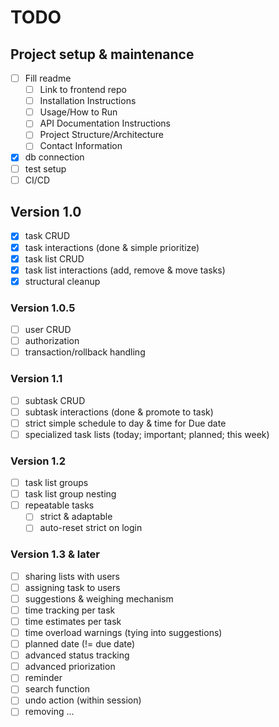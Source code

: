 # TODO
## Project setup & maintenance
- [ ] Fill readme
	- [ ] Link to frontend repo
	- [ ] Installation Instructions
	- [ ] Usage/How to Run
	- [ ] API Documentation Instructions
	- [ ] Project Structure/Architecture
	- [ ] Contact Information
- [x] db connection
- [ ] test setup
- [ ] CI/CD
## Version 1.0
- [x] task CRUD
- [x] task interactions (done & simple prioritize)
- [x] task list CRUD
- [x] task list interactions (add, remove & move tasks)
- [x] structural cleanup
### Version 1.0.5
- [ ] user CRUD
- [ ] authorization
- [ ] transaction/rollback handling
### Version 1.1
- [ ] subtask CRUD
- [ ] subtask interactions (done & promote to task)
- [ ] strict simple schedule to day & time for Due date
- [ ] specialized task lists (today; important; planned; this week)
### Version 1.2
- [ ] task list groups
- [ ] task list group nesting
- [ ] repeatable tasks 
	- [ ] strict & adaptable
	- [ ] auto-reset strict on login
### Version 1.3 & later
- [ ] sharing lists with users
- [ ] assigning task to users
- [ ] suggestions & weighing mechanism
- [ ] time tracking per task
- [ ] time estimates per task
- [ ] time overload warnings (tying into suggestions)
- [ ] planned date (!= due date)
- [ ] advanced status tracking
- [ ] advanced priorization
- [ ] reminder
- [ ] search function
- [ ] undo action (within session)
- [ ] removing 
...